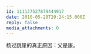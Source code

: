 ```yaml
---
id: 111137527879444917
date: 2010-05-28T20:24:15.000Z
reply: false
media_attachments: 0
---
```


杨过跳崖的真正原因：父是康。

